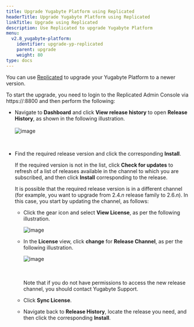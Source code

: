 ```yaml
---
title: Upgrade Yugabyte Platform using Replicated
headerTitle: Upgrade Yugabyte Platform using Replicated
linkTitle: Upgrade using Replicated
description: Use Replicated to upgrade Yugabyte Platform
menu:
  v2.8_yugabyte-platform:
    identifier: upgrade-yp-replicated
    parent: upgrade
    weight: 80
type: docs
---
```


You can use [Replicated](https://www.replicated.com/) to upgrade your Yugabyte Platform to a newer version.

To start the upgrade, you need to login to the Replicated Admin Console via https://:8800 and then perform the following:

- Navigate to **Dashboard** and click **View release history** to open **Release History**, as shown in the following illustration.<br><br>
  ![image](/images/yb-platform/upgrade-replicated1.png)



<br>

- Find the required release version and click the corresponding **Install**.

  If the required version is not in the list, click **Check for updates** to refresh of a list of releases available in the channel to which you are subscribed, and then click **Install** corresponding to the release.

  It is possible that the required release version is in a different channel (for example, you want to upgrade from 2.4.*n* release family to 2.6.*n*). In this case, you start by updating the channel, as follows:
  - Click the gear icon and select **View License**, as per the following illustration.<br>

    ![image](/images/yb-platform/upgrade-replicated2.png)

  - In the **License** view, click **change** for **Release Channel**, as per the following illustration.<br>

    ![image](/images/yb-platform/upgrade-replicated3.png)

    <br><br>Note that if you do not have permissions to access the new release channel, you should contact Yugabyte Support.

  - Click **Sync License**.

  - Navigate back to **Release History**, locate the release you need, and then click the corresponding **Install**.
